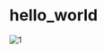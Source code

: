 # hello_world
![1](https://user-images.githubusercontent.com/110793967/204522563-e559eb9a-2003-4b8d-8bb4-b60ad6dd73d9.jpg)
